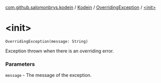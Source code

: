 [com.github.salomonbrys.kodein](../../index.md) / [Kodein](../index.md) / [OverridingException](index.md) / [&lt;init&gt;](.)

# &lt;init&gt;

`OverridingException(message: String)`

Exception thrown when there is an overriding error.

### Parameters

`message` - The message of the exception.